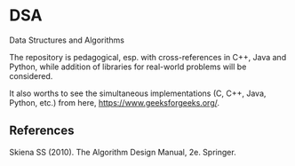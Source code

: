 # DSA
Data Structures and Algorithms

The repository is pedagogical, esp. with cross-references in C++, Java and Python, while addition of libraries for real-world problems will be considered.

It also worths to see the simultaneous implementations (C, C++, Java, Python, etc.) from here, https://www.geeksforgeeks.org/.


## References

Skiena SS (2010). The Algorithm Design Manual, 2e. Springer.
